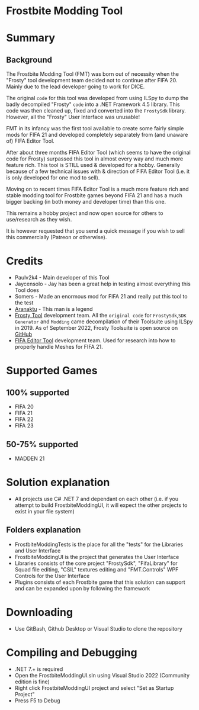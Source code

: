 # Frostbite Modding Tool

# Summary

## Background
The Frostbite Modding Tool (FMT) was born out of necessity when the "Frosty" tool development team decided not to continue after FIFA 20. Mainly due to the lead developer going to work for DICE.

The original `code` for this tool was developed from using ILSpy to dump the badly decompiled "Frosty" `code` into a .NET Framework 4.5 library. 
This code was then cleaned up, fixed and converted into the `FrostySdk` library. However, all the "Frosty" User Interface was unusable!

FMT in its infancy was the first tool available to create some fairly simple mods for FIFA 21 and developed completely separately from (and unaware of) FIFA Editor Tool. 

After about three months FIFA Editor Tool (which seems to have the original code for Frosty) surpassed this tool in almost every way and much more feature rich. 
This tool is STILL used & developed for a hobby. Generally because of a few technical issues with & direction of FIFA Editor Tool (i.e. it is only developed for one mod to sell). 

Moving on to recent times FIFA Editor Tool is a much more feature rich and stable modding tool for Frostbite games beyond FIFA 21 and has a much bigger backing (in both money and developer time) than this one. 

This remains a hobby project and now open source for others to use/research as they wish.

It is however requested that you send a quick message if you wish to sell this commercially (Patreon or otherwise).

# Credits
- Paulv2k4 - Main developer of this Tool
- Jaycensolo - Jay has been a great help in testing almost everything this Tool does
- Somers - Made an enormous mod for FIFA 21 and really put this tool to the test
- [Aranaktu](https://github.com/xAranaktu) - This man is a legend
- [Frosty Tool](https://frostytoolsuite.com/) development team. All the `original code` for `FrostySdk`,`SDK Generator` and `Modding` came decompilation of their Toolsuite using ILSpy in 2019. 
As of September 2022, Frosty Toolsuite is open source on [GitHub](https://github.com/CadeEvs/FrostyToolsuite)
- [FIFA Editor Tool](https://www.fifaeditortool.com/) development team. Used for research into how to properly handle Meshes for FIFA 21. 

# Supported Games
## 100% supported
- FIFA 20
- FIFA 21
- FIFA 22
- FIFA 23

## 50-75% supported
- MADDEN 21

# Solution explanation
- All projects use C# .NET 7 and dependant on each other (i.e. if you attempt to build FrostbiteModdingUI, it will expect the other projects to exist in your file system)

## Folders explanation
- FrostbiteModdingTests is the place for all the "tests" for the Libraries and User Interface
- FrostbiteModdingUI is the project that generates the User Interface
- Libraries consists of the core project "FrostySdk", "FifaLibrary" for Squad file editing, "CSIL" textures editing and "FMT.Controls" WPF Controls for the User Interface
- Plugins consists of each Frostbite game that this solution can support and can be expanded upon by following the framework

# Downloading
- Use GitBash, Github Desktop or Visual Studio to clone the repository

# Compiling and Debugging
- .NET 7.+ is required
- Open the FrostbiteModdingUI.sln using Visual Studio 2022 (Community edition is fine)
- Right click FrostbiteModdingUI project and select "Set as Startup Project"
- Press F5 to Debug
